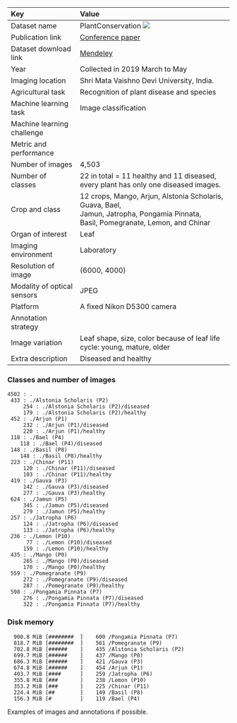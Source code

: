 

| Key                         | Value                                                                                                                                       |
|:----------------------------|:--------------------------------------------------------------------------------------------------------------------------------------------|
| Dataset name                | PlantConservation ![](https://img.shields.io/badge/-Public-008000)                                                                          |
| Publication link            | [Conference paper](https://ieeexplore.ieee.org/document/9036158)                                                                            |
| Dataset download link       | [Mendeley ](https://data.mendeley.com/datasets/hb74ynkjcn/5)                                                                                |
| Year                        | Collected in 2019 March to May                                                                                                              |
| Imaging location            | Shri Mata Vaishno Devi University, India.                                                                                                   |
| Agricultural task           | Recognition of plant disease and species                                                                                                    |
| Machine learning task       | Image classification                                                                                                                        |
| Machine learning challenge  |                                                                                                                                             |
| Metric and performance      |                                                                                                                                             |
| Number of images            | 4,503                                                                                                                                       |
| Number of classes           | 22 in total = 11 healthy and 11 diseased, every plant has only one diseased images.                                                         |
| Crop and class              | 12 crops, Mango, Arjun, Alstonia Scholaris, Guava, Bael, <br> Jamun, Jatropha, Pongamia Pinnata, <br> Basil, Pomegranate, Lemon, and Chinar |
| Organ of interest           | Leaf                                                                                                                                        |
| Imaging environment         | Laboratory                                                                                                                                  |
| Resolution of image         | (6000, 4000)                                                                                                                                |
| Modality of optical sensors | JPEG                                                                                                                                        |
| Platform                    | A fixed Nikon D5300 camera                                                                                                                  |
| Annotation strategy         |                                                                                                                                             |
| Image variation             | Leaf shape, size, color because of leaf life cycle: young, mature, older                                                                    |
| Extra description           | Diseased and healthy                                                                                                                        |


### Classes and number of images
```angular2html
4502 : .
 433 : ./Alstonia Scholaris (P2)
     254 : ./Alstonia Scholaris (P2)/diseased
     179 : ./Alstonia Scholaris (P2)/healthy
 452 : ./Arjun (P1)
     232 : ./Arjun (P1)/diseased
     220 : ./Arjun (P1)/healthy
 118 : ./Bael (P4)
    118 : ./Bael (P4)/diseased
 148 : ./Basil (P8)
    148 : ./Basil (P8)/healthy
 223 : ./Chinar (P11)
     120 : ./Chinar (P11)/diseased
     103 : ./Chinar (P11)/healthy
 419 : ./Gauva (P3)
     142 : ./Gauva (P3)/diseased
     277 : ./Gauva (P3)/healthy
 624 : ./Jamun (P5)
     345 : ./Jamun (P5)/diseased
     279 : ./Jamun (P5)/healthy
 257 : ./Jatropha (P6)
     124 : ./Jatropha (P6)/diseased
     133 : ./Jatropha (P6)/healthy
 236 : ./Lemon (P10)
      77 : ./Lemon (P10)/diseased
     159 : ./Lemon (P10)/healthy
 435 : ./Mango (P0)
     265 : ./Mango (P0)/diseased
     170 : ./Mango (P0)/healthy
 559 : ./Pomegranate (P9)
     272 : ./Pomegranate (P9)/diseased
     287 : ./Pomegranate (P9)/healthy
 598 : ./Pongamia Pinnata (P7)
     276 : ./Pongamia Pinnata (P7)/diseased
     322 : ./Pongamia Pinnata (P7)/healthy
```

### Disk memory
```angular2html
  900.8 MiB [########  ]    600 /Pongamia Pinnata (P7)
  818.7 MiB [########  ]    561 /Pomegranate (P9)
  702.8 MiB [######    ]    435 /Alstonia Scholaris (P2)
  699.7 MiB [######    ]    437 /Mango (P0)
  686.3 MiB [######    ]    421 /Gauva (P3)
  674.8 MiB [######    ]    454 /Arjun (P1)
  403.7 MiB [####      ]    259 /Jatropha (P6)
  355.8 MiB [###       ]    238 /Lemon (P10)
  353.2 MiB [###       ]    225 /Chinar (P11)
  224.4 MiB [##        ]    149 /Basil (P8)
  156.3 MiB [#         ]    119 /Bael (P4)
```
Examples of images and annotations if possible.
